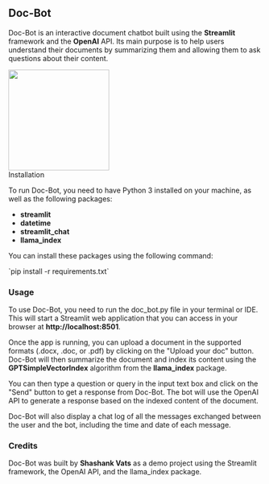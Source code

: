## Doc-Bot

<div>
<p>Doc-Bot is an interactive document chatbot built using the <b>Streamlit</b> framework and the <b>OpenAI</b> API. Its main purpose is to help users understand their documents by summarizing them and allowing them to ask questions about their content. </p>
</div>

<div>

<img src="[https://your-image-url.type](https://github.com/shashnkvats/doc-bot/blob/main/doc-bot.png)" height="200rm" align="center">
</div




### Installation
<div>

To run Doc-Bot, you need to have Python 3 installed on your machine, as well as the following packages:
* <b>streamlit</b>
* <b>datetime</b>
* <b>streamlit_chat</b>
* <b>llama_index</b>
<p>You can install these packages using the following command:</p>
 `pip install -r requirements.txt`

</div>

### Usage
<p>
To use Doc-Bot, you need to run the doc_bot.py file in your terminal or IDE. This will start a Streamlit web application that you can access in your browser at <b>http://localhost:8501</b>.
</p>

<p>
Once the app is running, you can upload a document in the supported formats (.docx, .doc, or .pdf) by clicking on the "Upload your doc" button. Doc-Bot will then summarize the document and index its content using the <b>GPTSimpleVectorIndex</b> algorithm from the <b>llama_index</b> package.
</p>

<p>
You can then type a question or query in the input text box and click on the "Send" button to get a response from Doc-Bot. The bot will use the OpenAI API to generate a response based on the indexed content of the document.
</p>

<p>
Doc-Bot will also display a chat log of all the messages exchanged between the user and the bot, including the time and date of each message.
</p>

### Credits
<p>
Doc-Bot was built by <b>Shashank Vats</b> as a demo project using the Streamlit framework, the OpenAI API, and the llama_index package.
</p>




